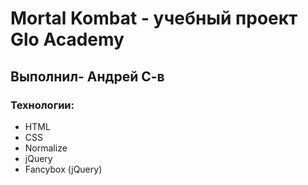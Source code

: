 # Mortal Kombat - учебный проект Glo Academy
## Выполнил- Андрей С-в
### Технологии:
- HTML
- CSS
- Normalize
- jQuery
- Fancybox (jQuery)
